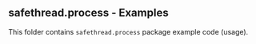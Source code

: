 ## safethread.process - Examples

This folder contains `safethread.process` package example code (usage).